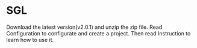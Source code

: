 # SGL
Download the latest version(v2.0.1) and unzip the zip file. Read Configuration to configurate and create a project. Then read Instruction to learn how to use it.
